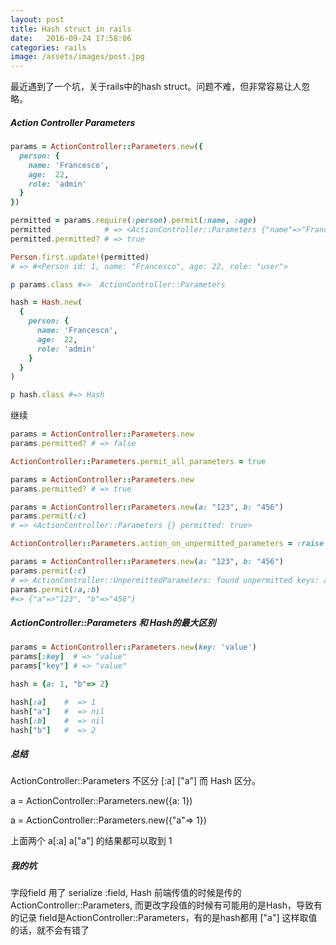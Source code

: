 ```yaml
---
layout: post
title: Hash struct in rails
date:   2016-09-24 17:58:06
categories: rails
image: /assets/images/post.jpg
---
```


最近遇到了一个坑，关于rails中的hash struct。问题不难，但非常容易让人忽略。

##### Action Controller Parameters

```ruby
params = ActionController::Parameters.new({
  person: {
    name: 'Francesco',
    age:  22,
    role: 'admin'
  }
})

permitted = params.require(:person).permit(:name, :age)
permitted            # => <ActionController::Parameters {"name"=>"Francesco", "age"=>22} permitted: true>
permitted.permitted? # => true

Person.first.update!(permitted)
# => #<Person id: 1, name: "Francesco", age: 22, role: "user">

p params.class #=>  ActionController::Parameters

hash = Hash.new(
  {
    person: {
      name: 'Francesco',
      age:  22,
      role: 'admin'
    }
  }
)

p hash.class #=> Hash
```

继续

```ruby
params = ActionController::Parameters.new
params.permitted? # => false

ActionController::Parameters.permit_all_parameters = true

params = ActionController::Parameters.new
params.permitted? # => true

params = ActionController::Parameters.new(a: "123", b: "456")
params.permit(:c)
# => <ActionController::Parameters {} permitted: true>

ActionController::Parameters.action_on_unpermitted_parameters = :raise

params = ActionController::Parameters.new(a: "123", b: "456")
params.permit(:c)
# => ActionController::UnpermittedParameters: found unpermitted keys: a, b
params.permit(:a,:b)
#=> {"a"=>"123", "b"=>"456"}
```

##### ActionController::Parameters 和 Hash的最大区别

```ruby
params = ActionController::Parameters.new(key: 'value')
params[:key]  # => "value"
params["key"] # => "value"

hash = {a: 1, "b"=> 2}

hash[:a]    #  => 1
hash["a"]   #  => nil
hash[:b]    #  => nil
hash["b"]   #  => 2
```

##### 总结

ActionController::Parameters 不区分 [:a] ["a"] 而 Hash 区分。

a = ActionController::Parameters.new({a: 1})

a = ActionController::Parameters.new({"a"=> 1})

上面两个 a[:a] a["a"] 的结果都可以取到 1

##### 我的坑
字段field 用了 serialize :field, Hash
前端传值的时候是传的 ActionController::Parameters, 而更改字段值的时候有可能用的是Hash，导致有的记录 field是ActionController::Parameters，有的是hash都用 ["a"] 这样取值的话，就不会有错了
